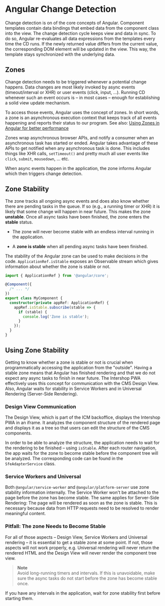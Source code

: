 <!--
kb_guide
kb_pwa
kb_everyone
kb_sync_latest_only
-->

# Angular Change Detection

Change detection is on of the core concepts of Angular.
Component templates contain data bindings that embed data from the component class into the view.
The change detection cycle keeps view and data in sync.
To do so, Angular re-evaluates all data expressions from the templates every time the CD runs.
If the newly returned value differs from the current value, the corresponding DOM element will be updated in the view.
This way, the template stays synchronized with the underlying data.

## Zones

Change detection needs to be triggered whenever a potential change happens.
Data changes are most likely invoked by async events (timeout/interval or XHR) or user events (click, input, …).
Running CD whenever such an event occurs is – in most cases – enough for establishing a solid view update mechanism.

To access those events, Angular uses the concept of zones.
In short words, a zone is an asynchronous execution context that keeps track of all events happening and reports their status to our program.
See also: [Using Zones in Angular for better performance](https://blog.thoughtram.io/angular/2017/02/21/using-zones-in-angular-for-better-performance.html)

Zones wrap asynchronous browser APIs, and notify a consumer when an asynchronous task has started or ended.
Angular takes advantage of these APIs to get notified when any asynchronous task is done.
This includes things like XHR calls, `setTimeout()` and pretty much all user events like `click`, `submit`, `mousedown`, … etc.

When async events happen in the application, the zone informs Angular which then triggers change detection.

## Zone Stability

The zone tracks all ongoing async events and does also know whether there are pending tasks in the queue.
If so (e.g., a running timer or XHR) it is likely that some change will happen in near future.
This makes the zone **unstable**.
Once all async tasks have been finished, the zone enters the **stable** status.

- The zone will never become stable with an endless interval running in the application.

- A **zone is stable** when all pending async tasks have been finished.

The stability of the Angular zone can be used to make decisions in the code. `ApplicationRef.isStable` exposes an Observable stream which gives information about whether the zone is stable or not.

```typescript
import { ApplicationRef } from '@angular/core';

@Component({
  /* ... */
})
export class MyComponent {
  constructor(private appRef: ApplicationRef) {
    appRef.isStable.subscribe(stable => {
      if (stable) {
        console.log('Zone is stable');
      }
    });
  }
}
```

## Using Zone Stability

Getting to know whether a zone is stable or not is crucial when programmatically accessing the application from the "outside".
Having a stable zone means that Angular has finished rendering and that we do not expect any async tasks to finish in near future.
The Intershop PWA effectively uses this concept for communication with the CMS Design View.
Also, Angular waits for stability in Service Workers and in Universal Rendering (Server-Side Rendering).

### Design View Communication

The Design View, which is part of the ICM backoffice, displays the Intershop PWA in an iframe.
It analyzes the component structure of the rendered page and displays it as a tree so that users can edit the structure of the CMS components.

In order to be able to analyze the structure, the application needs to wait for the rendering to be finished – using `isStable`.
After each router navigation, the app waits for the zone to become stable before the component tree will be analyzed.
The corresponding code can be found in the `SfeAdapterService` class.

### Service Workers and Universal

Both `@angular/service-worker` and `@angular/platform-server` use zone stability information internally.
The Service Worker won't be attached to the page before the zone has become stable.
The same applies for Server-Side Rendering: The page will be rendered as soon as the zone is stable.
This is necessary because data from HTTP requests need to be resolved to render meaningful content.

### Pitfall: The zone Needs to Become Stable

For all of those aspects – Design View, Service Workers and Universal rendering – it is essential to get a stable zone at some point.
If not, those aspects will not work properly, e.g.
Universal rendering will never return the rendered HTML and the Design View will never render the component tree view.

> **Note**  
> Avoid long-running timers and intervals. If this is unavoidable, make sure the async tasks do not start before the zone has become stable once.

If you have any intervals in the application, wait for zone stability first before starting them.

